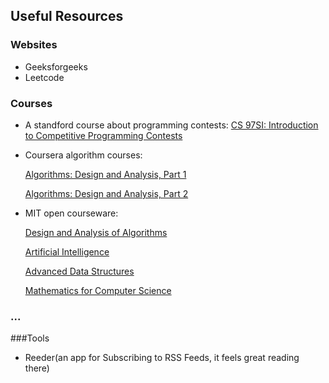 
## Useful Resources

### Websites
* Geeksforgeeks
* Leetcode

### Courses
* A standford course about programming contests: [CS 97SI: Introduction to Competitive Programming Contests](http://www.stanford.edu/class/cs97si/)
* Coursera algorithm courses: 
    
  [Algorithms: Design and Analysis, Part 1](https://www.coursera.org/course/algo)

  [Algorithms: Design and Analysis, Part 2](https://www.coursera.org/course/algo2)
* MIT open courseware:
  
  [Design and Analysis of Algorithms](http://ocw.mit.edu/courses/electrical-engineering-and-computer-science/6-046j-design-and-analysis-of-algorithms-spring-2012/)

  [Artificial Intelligence](http://ocw.mit.edu/courses/electrical-engineering-and-computer-science/6-034-artificial-intelligence-fall-2010/index.htm)
  
  [Advanced Data Structures](http://ocw.mit.edu/courses/electrical-engineering-and-computer-science/6-851-advanced-data-structures-spring-2012/index.htm)
  
  [Mathematics for Computer Science](http://ocw.mit.edu/courses/electrical-engineering-and-computer-science/6-042j-mathematics-for-computer-science-fall-2010/)

### ...

###Tools

 - Reeder(an app for Subscribing to RSS Feeds, it feels great reading there)
